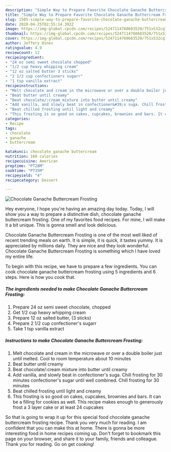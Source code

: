 ```yaml
---
description: "Simple Way to Prepare Favorite Chocolate Ganache Buttercream Frosting"
title: "Simple Way to Prepare Favorite Chocolate Ganache Buttercream Frosting"
slug: 1505-simple-way-to-prepare-favorite-chocolate-ganache-buttercream-frosting
date: 2020-04-25T02:55:14.392Z
image: https://img-global.cpcdn.com/recipes/5247114760683520/751x532cq70/chocolate-ganache-buttercream-frosting-recipe-main-photo.jpg
thumbnail: https://img-global.cpcdn.com/recipes/5247114760683520/751x532cq70/chocolate-ganache-buttercream-frosting-recipe-main-photo.jpg
cover: https://img-global.cpcdn.com/recipes/5247114760683520/751x532cq70/chocolate-ganache-buttercream-frosting-recipe-main-photo.jpg
author: Jeffery Hines
ratingvalue: 4.9
reviewcount: 12
recipeingredient:
- "24 oz semi sweet chocolate chopped"
- "1/2 cup heavy whipping cream"
- "12 oz salted butter 3 sticks"
- "2 1/2 cup confectioners sugarr"
- "1 tsp vanilla extract"
recipeinstructions:
- "Melt chocolate and cream in the microwave or over a double boiler just until melted. Cool to room temperature about 10 minutes"
- "Beat butter until creamy"
- "Beat chocolate/:cream mixture into butter until creamy"
- "Add vanilla, and slowly beat in confectioner&#39;s suga. Chill frosting for 30 minutes confectioner&#39;s sugar until well combined. Chill frosting for 30 minutes"
- "Beat chilled frosting until light and creamy"
- "This frosting is so good on cakes, cupcakes, brownies and bars. It can be a filling for cookies as well. This recipe makes enough to generously frost a 3 layer cake or at least 24 cupcakes"
categories:
- Recipe
tags:
- chocolate
- ganache
- buttercream

katakunci: chocolate ganache buttercream 
nutrition: 160 calories
recipecuisine: American
preptime: "PT28M"
cooktime: "PT35M"
recipeyield: "4"
recipecategory: Dessert

---
```



![Chocolate Ganache Buttercream Frosting](https://img-global.cpcdn.com/recipes/5247114760683520/751x532cq70/chocolate-ganache-buttercream-frosting-recipe-main-photo.jpg)

Hey everyone, I hope you're having an amazing day today. Today, I will show you a way to prepare a distinctive dish, chocolate ganache buttercream frosting. One of my favorites food recipes. For mine, I will make it a bit unique. This is gonna smell and look delicious.



Chocolate Ganache Buttercream Frosting is one of the most well liked of recent trending meals on earth. It is simple, it is quick, it tastes yummy. It is appreciated by millions daily. They are nice and they look wonderful. Chocolate Ganache Buttercream Frosting is something which I have loved my entire life.


To begin with this recipe, we have to prepare a few ingredients. You can cook chocolate ganache buttercream frosting using 5 ingredients and 6 steps. Here is how you cook that.

<!--inarticleads1-->

##### The ingredients needed to make Chocolate Ganache Buttercream Frosting:

1. Prepare 24 oz semi sweet chocolate, chopped
1. Get 1/2 cup heavy whipping cream
1. Prepare 12 oz salted butter, (3 sticks)
1. Prepare 2 1/2 cup confectioner&#39;s sugarr
1. Take 1 tsp vanilla extract




<!--inarticleads2-->

##### Instructions to make Chocolate Ganache Buttercream Frosting:

1. Melt chocolate and cream in the microwave or over a double boiler just until melted. Cool to room temperature about 10 minutes
1. Beat butter until creamy
1. Beat chocolate/:cream mixture into butter until creamy
1. Add vanilla, and slowly beat in confectioner&#39;s suga. Chill frosting for 30 minutes confectioner&#39;s sugar until well combined. Chill frosting for 30 minutes
1. Beat chilled frosting until light and creamy
1. This frosting is so good on cakes, cupcakes, brownies and bars. It can be a filling for cookies as well. This recipe makes enough to generously frost a 3 layer cake or at least 24 cupcakes




So that is going to wrap it up for this special food chocolate ganache buttercream frosting recipe. Thank you very much for reading. I am confident that you can make this at home. There is gonna be more interesting food in home recipes coming up. Don't forget to bookmark this page on your browser, and share it to your family, friends and colleague. Thank you for reading. Go on get cooking!
